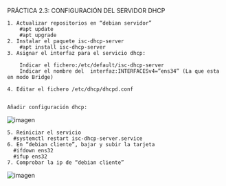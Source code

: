 PRÁCTICA 2.3: CONFIGURACIÓN DEL SERVIDOR DHCP

    1. Actualizar repositorios en “debian servidor”
        #apt update
        #apt upgrade
    2. Instalar el paquete isc-dhcp-server
        #apt install isc-dhcp-server
    3. Asignar el interfaz para el servicio dhcp:

        Indicar el fichero:/etc/default/isc-dhcp-server
        Indicar el nombre del  interfaz:INTERFACESv4=”ens34” (La que esta en modo Bridge)

    4. Editar el fichero /etc/dhcp/dhcpd.conf


    Añadir configuración dhcp:
  
  ![imagen](https://github.com/user-attachments/assets/f6705917-80ed-4a4e-826a-05111f2b3eac)

    5. Reiniciar el servicio
      #systemctl restart isc-dhcp-server.service
    6. En “debian cliente”, bajar y subir la tarjeta
      #ifdown ens32
      #ifup ens32
    7. Comprobar la ip de “debian cliente”
 
  ![imagen](https://github.com/user-attachments/assets/91dea5a8-2729-4b62-b736-bb4d20a3eb8d)



